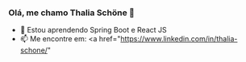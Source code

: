 ### Olá, me chamo Thalia Schöne 👋

- 🌱  Estou aprendendo Spring Boot e React JS
- 📫  Me encontre em: <a href="https://www.linkedin.com/in/thalia-schone/" </a>


